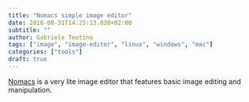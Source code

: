 ```yaml
---
title: "Nomacs simple image editor"
date: 2018-08-31T14:25:13.838+02:00
subtitle: ""
author: Gabriele Teotino
tags: ["image", "image-editor", "linux", "windows", "mac"]
categories: ["tools"]
draft: true
---
```


[Nomacs](https://nomacs.org/) is a very lite image editor that features basic image editing and manipulation.
